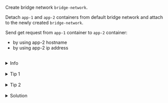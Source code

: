 
Create bridge network `bridge-network`.

Detach `app-1` and `app-2` containers from default bridge network 
and attach to the newly created `bridge-network`.

Send get request from `app-1` container to `app-2` container:
* by using app-2 hostname
* by using app-2 ip address


<br>
<details><summary>Info</summary>
<br>

```plain
Documentation - https://docs.docker.com/network/network-tutorial-standalone/#use-user-defined-bridge-networks.
```

</details>

<br>
<details><summary>Tip 1</summary>
<br>

```plain
Use curl -sS command to make a request.
```

</details>

<br>
<details><summary>Tip 2</summary>
<br>

```plain
Ip address of pods in the network can be found by running 
"docker network inspect bridge | jq .[0].Containers".
```

</details>


<br>
<details><summary>Solution</summary>
<br>

<br>

Create network `bridge-network`:
(--driver bridge is not nessecary here, as it is a default behaviour)

<br>

```plain
docker network create --driver bridge bridge-network
```{{exec}}

<br>

Disconnect `app-1` and `app-2` from the default `bridge` network:

<br>

```plain
docker network disconnect bridge app-1 \
&& \
docker network disconnect bridge app-2
```{{exec}}

<br>

Connect `app-1` and `app-2` containers to the `bridge-network` network:

<br>

```plain
docker network connect bridge-network app-1 \
&& \
docker network connect bridge-network app-2
```{{exec}}

<br>

List information about the network:

<br>

```plain
docker network inspect bridge-network
```{{exec}}

<br>

Send get request from `app-1` to `app-2`:

<br>

```plain
docker exec app-1 sh -c 'curl -sS app-2'
```{{exec}}

<br>

Send get request from `app-1` to `app-2` using its IP address:

<br>

```plain
docker exec app-1 sh -c 'curl -sS 172.18.0.3'
```{{exec}}

</details>